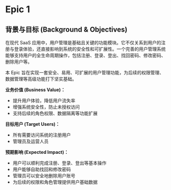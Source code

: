 # Epic 1


## 背景与目标 (Background & Objectives)

在现代 SaaS 应用中，用户管理是基础且关键的功能模块。它不仅关系到用户的注册与登录体验，还直接影响到系统的安全性和可扩展性。一个完善的用户管理系统能够支持用户的全生命周期操作，包括注册、登录、登出、找回密码、修改密码、删除用户等。

本 Epic 旨在实现一套安全、易用、可扩展的用户管理功能，为后续的权限管理、数据管理等高级功能打下坚实基础。

**业务价值 (Business Value)：**
- 提升用户体验，降低用户流失率
- 增强系统安全性，防止未授权访问
- 支持后续的角色权限、数据隔离等功能扩展

**目标用户 (Target Users)：**
- 所有需要访问系统的注册用户
- 管理员及运营人员

**预期影响 (Expected Impact)：**
- 用户可以顺利完成注册、登录、登出等基本操作
- 用户能够自助找回和修改密码
- 管理员可以安全地删除用户账号
- 为后续的权限和角色管理提供用户基础数据

